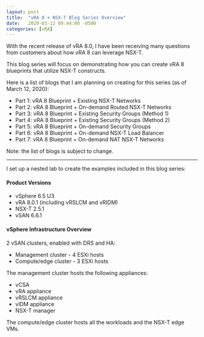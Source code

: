 ```yaml
---
layout: post
title:  "vRA 8 + NSX-T Blog Series Overview"
date:   2020-03-12 09:44:00 -0500
categories: [vRA]
---
```


With the recent release of vRA 8.0, I have been receiving many questions from customers about how vRA 8 can leverage NSX-T. 

This blog series will focus on demonstrating how you can create vRA 8 blueprints that utilize NSX-T constructs. 

Here is a list of blogs that I am planning on creating for this series (as of March 12, 2020):
* Part 1: vRA 8 Blueprint + Existing NSX-T Networks
* Part 2: vRA 8 Blueprint + On-demand Routed NSX-T Networks
* Part 3: vRA 8 Blueprint + Existing Security Groups (Method 1)
* Part 4: vRA 8 Blueprint + Existing Security Groups (Method 2)
* Part 5: vRA 8 Blueprint + On-demand Security Groups
* Part 6: vRA 8 Blueprint + On-demand NSX-T Load Balancer
* Part 7: vRA 8 Blueprint + On-demand NAT NSX-T Networks

Note: the list of blogs is subject to change.

---

I set up a nested lab to create the examples included in this blog series:

#### Product Versions
* vSphere 6.5 U3
* vRA 8.0.1 (including vRSLCM and vRIDM)
* NSX-T 2.5.1
* vSAN 6.6.1

#### vSphere Infrastructure Overview
2 vSAN clusters, enabled with DRS and HA:
* Management cluster - 4 ESXi hosts
* Compute/edge cluster - 3 ESXi hosts

The management cluster hosts the following appliances:
  * vCSA 
  * vRA appliance
  * vRSLCM appliance 
  * vIDM appliance 
  * NSX-T manager

The compute/edge cluster hosts all the workloads and the NSX-T edge VMs.
